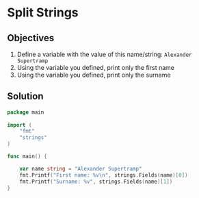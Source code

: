 # Split Strings

## Objectives

1. Define a variable with the value of this name/string: `Alexander Supertramp`
2. Using the variable you defined, print only the first name
3. Using the variable you defined, print only the surname

## Solution

```Go
package main
        
import (
    "fmt"
    "strings"
)

func main() {

    var name string = "Alexander Supertramp"
    fmt.Printf("First name: %v\n", strings.Fields(name)[0])                                                        
    fmt.Printf("Surname: %v", strings.Fields(name)[1])
}
```